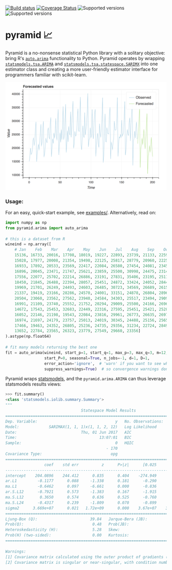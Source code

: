 [![Build status](https://travis-ci.org/tgsmith61591/pyramid.svg?branch=master)](https://travis-ci.org/tgsmith61591/pyramid)
[![Coverage Status](https://coveralls.io/repos/github/tgsmith61591/pyramid/badge.svg?branch=master)](https://coveralls.io/github/tgsmith61591/pyramid?branch=master)
![Supported versions](https://img.shields.io/badge/python-2.7-blue.svg)
![Supported versions](https://img.shields.io/badge/python-3.5-blue.svg)

# pyramid :chart_with_upwards_trend:
Pyramid is a no-nonsense statistical Python library with a solitary objective: bring R's
[`auto.arima`](https://www.rdocumentation.org/packages/forecast/versions/7.3/topics/auto.arima)
functionality to Python. Pyramid operates by wrapping
[`statsmodels.tsa.ARIMA`](https://github.com/statsmodels/statsmodels/blob/master/statsmodels/tsa/arima_model.py) and
[`statsmodels.tsa.statespace.SARIMX`](https://github.com/statsmodels/statsmodels/blob/master/statsmodels/tsa/statespace/sarimax.py)
into one estimator class and creating a more user-friendly estimator interface for programmers familiar with scikit-learn.


![Example image](doc/examples/quick_start_output.png)


### Usage:

For an easy, quick-start example, see [examples/](doc/examples/quick_start_example.ipynb). Alternatively, read on:

```python
import numpy as np
from pyramid.arima import auto_arima

# this is a dataset from R
wineind = np.array([
    # Jan    Feb    Mar    Apr    May    Jun    Jul    Aug    Sep    Oct    Nov    Dec
    15136, 16733, 20016, 17708, 18019, 19227, 22893, 23739, 21133, 22591, 26786, 29740,
    15028, 17977, 20008, 21354, 19498, 22125, 25817, 28779, 20960, 22254, 27392, 29945,
    16933, 17892, 20533, 23569, 22417, 22084, 26580, 27454, 24081, 23451, 28991, 31386,
    16896, 20045, 23471, 21747, 25621, 23859, 25500, 30998, 24475, 23145, 29701, 34365,
    17556, 22077, 25702, 22214, 26886, 23191, 27831, 35406, 23195, 25110, 30009, 36242,
    18450, 21845, 26488, 22394, 28057, 25451, 24872, 33424, 24052, 28449, 33533, 37351,
    19969, 21701, 26249, 24493, 24603, 26485, 30723, 34569, 26689, 26157, 32064, 38870,
    21337, 19419, 23166, 28286, 24570, 24001, 33151, 24878, 26804, 28967, 33311, 40226,
    20504, 23060, 23562, 27562, 23940, 24584, 34303, 25517, 23494, 29095, 32903, 34379,
    16991, 21109, 23740, 25552, 21752, 20294, 29009, 25500, 24166, 26960, 31222, 38641,
    14672, 17543, 25453, 32683, 22449, 22316, 27595, 25451, 25421, 25288, 32568, 35110,
    16052, 22146, 21198, 19543, 22084, 23816, 29961, 26773, 26635, 26972, 30207, 38687,
    16974, 21697, 24179, 23757, 25013, 24019, 30345, 24488, 25156, 25650, 30923, 37240,
    17466, 19463, 24352, 26805, 25236, 24735, 29356, 31234, 22724, 28496, 32857, 37198,
    13652, 22784, 23565, 26323, 23779, 27549, 29660, 23356]
).astype(np.float64)

# fit many models returning the best one
fit = auto_arima(wineind, start_p=1, start_q=1, max_p=3, max_q=3, m=12,
                 start_P=0, seasonal=True, n_jobs=-1, d=1, D=1,
                 error_action='ignore',  # 'warn' if you want to see when a model cannot be fit
                 suppress_warnings=True)  # so convergence warnings don't fill your screen up
```


Pyramid wraps [statsmodels](http://www.statsmodels.org/stable/index.html), and the `pyramid.arima.ARIMA` can thus
leverage statsmodels results views:


```python
>>> fit.summary()
<class 'statsmodels.iolib.summary.Summary'>
"""
                                 Statespace Model Results
==========================================================================================
Dep. Variable:                                  y   No. Observations:                  170
Model:             SARIMAX(1, 1, 1)x(1, 1, 2, 12)   Log Likelihood               -1576.165
Date:                            Thu, 01 Jun 2017   AIC                           3166.330
Time:                                    13:07:01   BIC                           3188.280
Sample:                                         0   HQIC                          3175.237
                                            - 170
Covariance Type:                              opg
==============================================================================
                 coef    std err          z      P>|z|      [0.025      0.975]
------------------------------------------------------------------------------
intercept    204.0896    244.412      0.835      0.404    -274.949     683.128
ar.L1         -0.1177      0.088     -1.338      0.181      -0.290       0.055
ma.L1         -0.6462      0.097     -6.661      0.000      -0.836      -0.456
ar.S.L12      -0.7921      0.573     -1.383      0.167      -1.915       0.331
ma.S.L12       0.3650      0.574      0.636      0.525      -0.760       1.489
ma.S.L24      -0.4317      0.239     -1.809      0.070      -0.899       0.036
sigma2      3.669e+07      0.021   1.72e+09      0.000    3.67e+07    3.67e+07
===================================================================================
Ljung-Box (Q):                       39.84   Jarque-Bera (JB):               982.04
Prob(Q):                              0.48   Prob(JB):                         0.00
Heteroskedasticity (H):               5.28   Skew:                            -1.72
Prob(H) (two-sided):                  0.00   Kurtosis:                        14.76
===================================================================================

Warnings:
[1] Covariance matrix calculated using the outer product of gradients (complex-step).
[2] Covariance matrix is singular or near-singular, with condition number 2.84e+24. Standard errors may be unstable.
```

